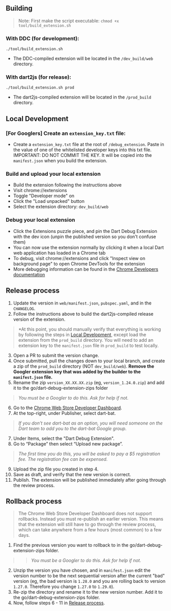 ## Building

> Note: First make the script executable: `chmod +x tool/build_extension.sh`

### With DDC (for development):

```
./tool/build_extension.sh
```

- The DDC-compiled extension will be located in the `/dev_build/web` directory.

### With dart2js (for release):

```
./tool/build_extension.sh prod
```

- The dart2js-compiled extension will be located in the `/prod_build` directory.

## Local Development

### \[For Googlers\] Create an `extension_key.txt` file:

- Create a `extension_key.txt` file at the root of `/debug_extension`. Paste in
  the value of one of the whitelisted developer keys into this txt file.
  IMPORTANT: DO NOT COMMIT THE KEY. It will be copied into the `manifest.json`
  when you build the extension.

### Build and upload your local extension

- Build the extension following the instructions above
- Visit chrome://extensions
- Toggle "Developer mode" on
- Click the "Load unpacked" button
- Select the extension directory: `dev_build/web`

### Debug your local extension

- Click the Extensions puzzle piece, and pin the Dart Debug Extension with the
  dev icon (unpin the published version so you don't confuse them)
- You can now use the extension normally by clicking it when a local Dart web
  application has loaded in a Chrome tab
- To debug, visit chrome://extensions and click "Inspect view on background
  page" to open Chrome DevTools for the extension
- More debugging information can be found in the
  [Chrome Developers documentation](https://developer.chrome.com/docs/extensions/mv3/devguide/)

## Release process

1. Update the version in `web/manifest.json`, `pubspec.yaml`, and in the
   `CHANGELOG`.
1. Follow the instructions above to build the dart2js-compiled release version
   of the extension.

> \*At this point, you should manually verify that everything is working by
> following the steps in [Local Development](#local-development), except load
> the extension from the `prod_build` directory. You will need to add an
> extension key to the `manifest.json` file in `prod_build` to test locally.

3. Open a PR to submit the version change.
1. Once submitted, pull the changes down to your local branch, and create a zip
   of the `prod_build` directory (NOT `dev_build/web`). **Remove the Googler
   extension key that was added by the builder to the `manifest.json` file.**
1. Rename the zip `version_XX.XX.XX.zip` (eg, `version_1.24.0.zip`) and add it
   to the go/dart-debug-extension-zips folder

> *You must be a Googler to do this. Ask for help if not.*

6. Go to the
   [Chrome Web Store Developer Dashboard](https://chrome.google.com/webstore/devconsole).
1. At the top-right, under Publisher, select dart-bat.

> *If you don’t see dart-bat as an option, you will need someone on the Dart
> team to add you to the dart-bat Google group.*

7. Under Items, select the "Dart Debug Extension".
1. Go to “Package” then select “Upload new package”.

> *The first time you do this, you will be asked to pay a $5 registration fee.
> The registration fee can be expensed.*

9. Upload the zip file you created in step 4.
1. Save as draft, and verify that the new version is correct.
1. Publish. The extension will be published immediately after going through the
   review process.

## Rollback process

> The Chrome Web Store Developer Dashboard does not support rollbacks. Instead
> you must re-publish an earlier version. This means that the extension will
> still have to go through the review process, which can take anywhere from a
> few hours (most common) to a few days.

1. Find the previous version you want to rollback to in the
   go/dart-debug-extension-zips folder.

> > *You must be a Googler to do this. Ask for help if not.*

2. Unzip the version you have chosen, and in `manifest.json` edit the version
   number to be the next sequential version after the current "bad" version (eg,
   the bad version is `1.28.0` and you are rolling back to version `1.27.0`.
   Therefore you change `1.27.0` to `1.29.0`).
1. Re-zip the directory and rename it to the new version number. Add it to the
   go/dart-debug-extension-zips folder.
1. Now, follow steps 6 - 11 in [Release process](#release-process).
